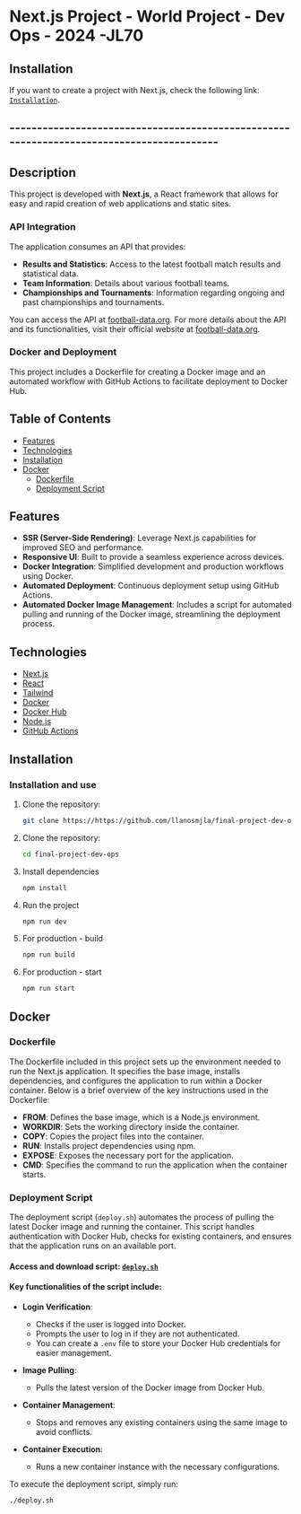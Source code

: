 # Next.js Project - World Project - Dev Ops - 2024 -JL70
## Installation
If you want to create a project with Next.js, check the following link: [`Installation`](https://nextjs.org/docs/getting-started/installation).
## -----------------------------------------------------------------------------------------
## Description

This project is developed with **Next.js**, a React framework that allows for easy and rapid creation of web applications and static sites.

### API Integration

The application consumes an API that provides:

- **Results and Statistics**: Access to the latest football match results and statistical data.
- **Team Information**: Details about various football teams.
- **Championships and Tournaments**: Information regarding ongoing and past championships and tournaments.

You can access the API at [football-data.org](https://api.football-data.org/v4/). For more details about the API and its functionalities, visit their official website at [football-data.org](https://www.football-data.org/).

### Docker and Deployment

This project includes a Dockerfile for creating a Docker image and an automated workflow with GitHub Actions to facilitate deployment to Docker Hub.


## Table of Contents
- [Features](#features)
- [Technologies](#technologies)
- [Installation](#installation)
- [Docker](#docker)
  - [Dockerfile](#dockerfile)
  - [Deployment Script](#deployment-script)

## Features
- **SSR (Server-Side Rendering)**: Leverage Next.js capabilities for improved SEO and performance.
- **Responsive UI**: Built to provide a seamless experience across devices.
- **Docker Integration**: Simplified development and production workflows using Docker.
- **Automated Deployment**: Continuous deployment setup using GitHub Actions.
- **Automated Docker Image Management**: Includes a script for automated pulling and running of the Docker image, streamlining the deployment process.

## Technologies
- [Next.js](https://nextjs.org/)
- [React](https://reactjs.org/)
- [Tailwind](https://tailwindcss.com/)
- [Docker](https://www.docker.com/)
- [Docker Hub](https://hub.docker.com/)
- [Node.js](https://nodejs.org/)
- [GitHub Actions](https://docs.github.com/en/actions)
## Installation
### Installation and use
1. Clone the repository:
   ```bash
   git clone https://https://github.com/llanosmjla/final-project-dev-ops.
2. Clone the repository:
   ```bash
   cd final-project-dev-ops
3. Install dependencies
   ```bash
   npm install
5. Run the project
   ```bash
   npm run dev
7. For production - build
   ```bash
   npm run build
8. For production - start
   ```bash
   npm run start
## Docker

### Dockerfile
The Dockerfile included in this project sets up the environment needed to run the Next.js application. It specifies the base image, installs dependencies, and configures the application to run within a Docker container. Below is a brief overview of the key instructions used in the Dockerfile:

- **FROM**: Defines the base image, which is a Node.js environment.
- **WORKDIR**: Sets the working directory inside the container.
- **COPY**: Copies the project files into the container.
- **RUN**: Installs project dependencies using npm.
- **EXPOSE**: Exposes the necessary port for the application.
- **CMD**: Specifies the command to run the application when the container starts.
### Deployment Script
The deployment script (`deploy.sh`) automates the process of pulling the latest Docker image and running the container. This script handles authentication with Docker Hub, checks for existing containers, and ensures that the application runs on an available port.
#### Access and download script: [`deploy.sh`](https://drive.google.com/drive/folders/1_qETruWq3HZIoOOHwsZOvQ9W2kO2mCWC?usp=sharing)

#### Key functionalities of the script include:

- **Login Verification**:
  - Checks if the user is logged into Docker.
  - Prompts the user to log in if they are not authenticated.
  - You can create a `.env` file to store your Docker Hub credentials for easier management.

- **Image Pulling**:
  - Pulls the latest version of the Docker image from Docker Hub.

- **Container Management**:
  - Stops and removes any existing containers using the same image to avoid conflicts.

- **Container Execution**:
  - Runs a new container instance with the necessary configurations.

To execute the deployment script, simply run:

```bash
./deploy.sh


